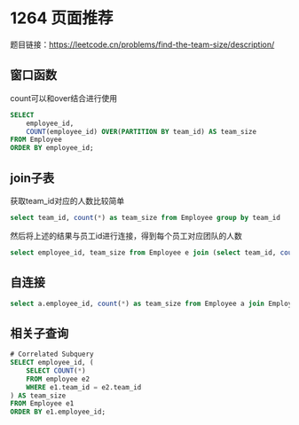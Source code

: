 # 1264 页面推荐

题目链接：<https://leetcode.cn/problems/find-the-team-size/description/>

## 窗口函数

count可以和over结合进行使用

```sql
SELECT
    employee_id,
    COUNT(employee_id) OVER(PARTITION BY team_id) AS team_size
FROM Employee
ORDER BY employee_id;
```

## join子表

获取team_id对应的人数比较简单

```sql
select team_id, count(*) as team_size from Employee group by team_id
```

然后将上述的结果与员工id进行连接，得到每个员工对应团队的人数

```sql
select employee_id, team_size from Employee e join (select team_id, count(*) as team_size from Employee group by team_id) t on e.team_id = t.team_id;
```

## 自连接

```sql
select a.employee_id, count(*) as team_size from Employee a join Employee b on a.team_id = b.team_id group by a.employee_id;
```

## 相关子查询

```sql
# Correlated Subquery 
SELECT employee_id, (
    SELECT COUNT(*)
    FROM employee e2
    WHERE e1.team_id = e2.team_id
) AS team_size
FROM Employee e1
ORDER BY e1.employee_id;
```

